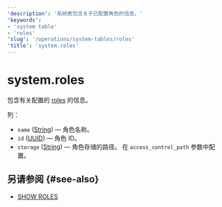 ```yaml
---
'description': '系统表包含关于已配置角色的信息。'
'keywords':
- 'system table'
- 'roles'
'slug': '/operations/system-tables/roles'
'title': 'system.roles'
---
```



# system.roles

包含有关配置的 [roles](../../guides/sre/user-management/index.md#role-management) 的信息。

列：

- `name` ([String](../../sql-reference/data-types/string.md)) — 角色名称。
- `id` ([UUID](../../sql-reference/data-types/uuid.md)) — 角色 ID。
- `storage` ([String](../../sql-reference/data-types/string.md)) — 角色存储的路径。 在 `access_control_path` 参数中配置。

## 另请参阅 {#see-also}

- [SHOW ROLES](/sql-reference/statements/show#show-roles)
